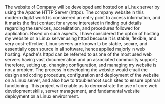 The website of Company will be developed and hosted on a Linux server by using the Apache HTTP Server (httpd). The company website in this modern digital world is considered an entry point to access information, and it marks the first contact for anyone interested in finding out details regarding the services, accreditation, and procedures followed for application.
Based on such aspects, I have considered the option of hosting my website on a Linux server using httpd because it is stable, flexible, and very cost-effective. Linux servers are known to be stable, secure, and essentially open source in all software, hence applied majorly in web hosting. Apache's httpd can be referred to as one of the most used web servers having vast documentation and an associated community support; therefore, setting up, changing configuration, and managing my website is not a problem.
 The process in developing the website would entail the design and coding procedure, configuration and deployment of the website on a Linux server, and also how to troubleshoot such sites to ensure optimal functioning. This project will enable us to demonstrate the use of core web development skills, server management, and fundamental website deployment on a Linux environment.
